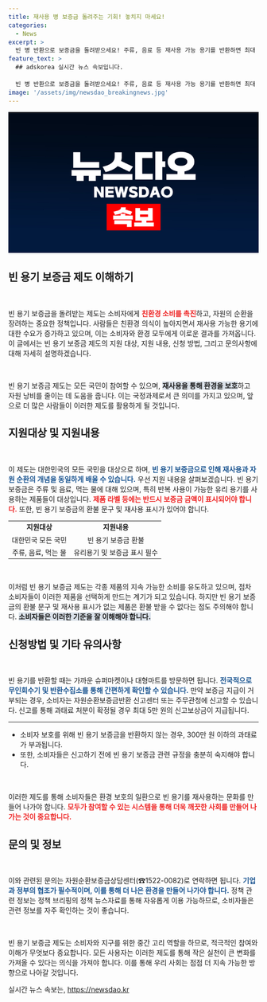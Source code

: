 ```yaml
---
title: 재사용 병 보증금 돌려주는 기회! 놓치지 마세요!
categories:
  - News
excerpt: >
  빈 병 반환으로 보증금을 돌려받으세요! 주류, 음료 등 재사용 가능 용기를 반환하면 최대 5만 원의 보상도 받을 수 있는 기회를 놓치지 마세요!
feature_text: >
  ## adskorea 실시간 뉴스 속보입니다.

  빈 병 반환으로 보증금을 돌려받으세요! 주류, 음료 등 재사용 가능 용기를 반환하면 최대 5만 원의 보상도 받을 수 있는 기회를 놓치지 마세요!
image: '/assets/img/newsdao_breakingnews.jpg'
---
```


<p><img src="/assets/img/newsdao_breakingnews.jpg" alt="adskorea 속보" /></p>

<h2 data-ke-size="size26">빈 용기 보증금 제도 이해하기</h2>

<p data-ke-size="size16">&nbsp;</p>

<p>빈 용기 보증금을 돌려받는 제도는 소비자에게 <b><span style="color: #ee2323;">친환경 소비를 촉진</span></b>하고, 자원의 순환을 장려하는 중요한 정책입니다. 사람들은 친환경 의식이 높아지면서 재사용 가능한 용기에 대한 수요가 증가하고 있으며, 이는 소비자와 환경 모두에게 이로운 결과를 가져옵니다. 이 글에서는 빈 용기 보증금 제도의 지원 대상, 지원 내용, 신청 방법, 그리고 문의사항에 대해 자세히 설명하겠습니다.</p>

<p data-ke-size="size16">&nbsp;</p>

<p>빈 용기 보증금 제도는 모든 국민이 참여할 수 있으며, <b><span style="background-color: #21538527;">재사용을 통해 환경을 보호</span></b>하고 자원 낭비를 줄이는 데 도움을 줍니다. 이는 국정과제로서 큰 의미를 가지고 있으며, 앞으로 더 많은 사람들이 이러한 제도를 활용하게 될 것입니다.</p>

<h2 data-ke-size="size26">지원대상 및 지원내용</h2>

<p data-ke-size="size16">&nbsp;</p>

<p>이 제도는 대한민국의 모든 국민을 대상으로 하며, <b><span style="color: #1a5490;">빈 용기 보증금으로 인해 재사용과 자원 순환의 개념을 동일하게 배울 수 있습니다.</span></b> 우선 지원 내용을 살펴보겠습니다. 빈 용기 보증금은 주류 및 음료, 먹는 물에 대해 있으며, 특히 반복 사용이 가능한 유리 용기를 사용하는 제품들이 대상입니다. <b><span style="color: #ee2323;">제품 라벨 등에는 반드시 보증금 금액이 표시되어야 합니다.</span></b> 또한, 빈 용기 보증금의 환불 문구 및 재사용 표시가 있어야 합니다.</p>

<table style="width:100%; border-collapse:collapse;">
<tr>
<td style="text-align: center; height: 17px;"><b>지원대상</b></td>
<td style="text-align: center; height: 17px;"><b>지원내용</b></td>
</tr>
<tr>
<td style="text-align: center; height: 17px;">대한민국 모든 국민</td>
<td style="text-align: center; height: 17px;">빈 용기 보증금 환불</td>
</tr>
<tr>
<td style="text-align: center; height: 17px;">주류, 음료, 먹는 물</td>
<td style="text-align: center; height: 17px;">유리용기 및 보증금 표시 필수</td>
</tr>
</table>

<p data-ke-size="size16">&nbsp;</p>

<p>이처럼 빈 용기 보증금 제도는 각종 제품의 지속 가능한 소비를 유도하고 있으며, 점차 소비자들이 이러한 제품을 선택하게 만드는 계기가 되고 있습니다. 하지만 빈 용기 보증금의 환불 문구 및 재사용 표시가 없는 제품은 환불 받을 수 없다는 점도 주의해야 합니다. <b><span style="background-color: #21538527;">소비자들은 이러한 기준을 잘 이해해야 합니다.</span></b></p>

<h2 data-ke-size="size26">신청방법 및 기타 유의사항</h2>

<p data-ke-size="size16">&nbsp;</p>

<p>빈 용기를 반환할 때는 가까운 슈퍼마켓이나 대형마트를 방문하면 됩니다. <b><span style="color: #1a5490;">전국적으로 무인회수기 및 반환수집소를 통해 간편하게 확인할 수 있습니다.</span></b> 만약 보증금 지급이 거부되는 경우, 소비자는 자원순환보증금반환 신고센터 또는 주무관청에 신고할 수 있습니다. 신고를 통해 과태료 처분이 확정될 경우 최대 5만 원의 신고보상금이 지급됩니다.</p>

<hr>

<ul>
<li>소비자 보호를 위해 빈 용기 보증금을 반환하지 않는 경우, 300만 원 이하의 과태료가 부과됩니다.</li>
<li>또한, 소비자들은 신고하기 전에 빈 용기 보증금 관련 규정을 충분히 숙지해야 합니다.</li>
</ul>

<p data-ke-size="size16">&nbsp;</p>

<p>이러한 제도를 통해 소비자들은 환경 보호의 일환으로 빈 용기를 재사용하는 문화를 만들어 나가야 합니다. <b><span style="color: #ee2323;">모두가 참여할 수 있는 시스템을 통해 더욱 깨끗한 사회를 만들어 나가는 것이 중요합니다.</span></b></p>

<h2 data-ke-size="size26">문의 및 정보</h2>

<p data-ke-size="size16">&nbsp;</p>

<p>이와 관련된 문의는 자원순환보증금상담센터(☎1522-0082)로 연락하면 됩니다. <b><span style="color: #1a5490;">기업과 정부의 협조가 필수적이며, 이를 통해 더 나은 환경을 만들어 나가야 합니다.</span></b> 정책 관련 정보는 정책 브리핑의 정책 뉴스자료를 통해 자유롭게 이용 가능하므로, 소비자들은 관련 정보를 자주 확인하는 것이 좋습니다.</p>

<p data-ke-size="size16">&nbsp;</p>

<p>빈 용기 보증금 제도는 소비자와 지구를 위한 중간 고리 역할을 하므로, 적극적인 참여와 이해가 무엇보다 중요합니다. 모든 사용자는 이러한 제도를 통해 작은 실천이 큰 변화를 가져올 수 있다는 의식을 가져야 합니다. 이를 통해 우리 사회는 점점 더 지속 가능한 방향으로 나아갈 것입니다.</p>
실시간 뉴스 속보는, <a href="https://newsdao.kr" rel="dofollow">https://newsdao.kr</a>


